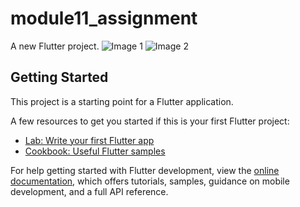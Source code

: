 # module11_assignment

A new Flutter project.
![Image 1](https://i.ibb.co/CKb0C06/image1.png)
![Image 2](https://i.ibb.co/bdvRLQP/image2.png)


## Getting Started

This project is a starting point for a Flutter application.

A few resources to get you started if this is your first Flutter project:

- [Lab: Write your first Flutter app](https://docs.flutter.dev/get-started/codelab)
- [Cookbook: Useful Flutter samples](https://docs.flutter.dev/cookbook)

For help getting started with Flutter development, view the
[online documentation](https://docs.flutter.dev/), which offers tutorials,
samples, guidance on mobile development, and a full API reference.
